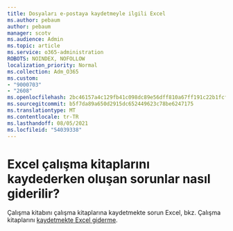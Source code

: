 ```yaml
---
title: Dosyaları e-postaya kaydetmeyle ilgili Excel
ms.author: pebaum
author: pebaum
manager: scotv
ms.audience: Admin
ms.topic: article
ms.service: o365-administration
ROBOTS: NOINDEX, NOFOLLOW
localization_priority: Normal
ms.collection: Adm_O365
ms.custom:
- "9000703"
- "2608"
ms.openlocfilehash: 2bc46157a4c129fb41c098dc89e56dff810a67ff191c22b1fcfad045077d4519
ms.sourcegitcommit: b5f7da89a650d2915dc652449623c78be6247175
ms.translationtype: MT
ms.contentlocale: tr-TR
ms.lasthandoff: 08/05/2021
ms.locfileid: "54039338"
---
```

# <a name="how-to-troubleshoot-errors-when-you-save-excel-workbooks"></a>Excel çalışma kitaplarını kaydederken oluşan sorunlar nasıl giderilir?

Çalışma kitabını çalışma kitaplarına kaydetmekte sorun Excel, bkz. Çalışma kitaplarını [kaydetmekte Excel giderme](https://docs.microsoft.com/office/troubleshoot/excel/issue-when-save-excel-workbooks).
